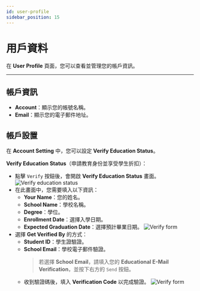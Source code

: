 ```yaml
---
id: user-profile
sidebar_position: 15
---
```


# 用戶資料

在 **User Profile** 頁面，您可以查看並管理您的帳戶資訊。

---

## **帳戶資訊**

- **Account**：顯示您的帳號名稱。
- **Email**：顯示您的電子郵件地址。

## **帳戶設置**

在 **Account Setting** 中，您可以設定 **Verify Education Status**。

**Verify Education Status**（申請教育身份並享受學生折扣）：

- 點擊 `Verify` 按鈕後，會開啟 **Verify Education Status** 畫面。
  ![Verify education status](../../../../../docs/docs-images/p12/01.Verify%20education%20status.jpg)
- 在此畫面中，您需要填入以下資訊：
  - **Your Name**：您的姓名。
  - **School Name**：學校名稱。
  - **Degree**：學位。
  - **Enrollment Date**：選擇入學日期。
  - **Expected Graduation Date**：選擇預計畢業日期。
    ![Verify form](../../../../../docs/docs-images/p12/02.Verify%20form.jpg)
- 選擇 **Get Verified By** 的方式：
  - **Student ID**：學生證驗證。
  - **School Email**：學校電子郵件驗證。
    > 若選擇 **School Email**，請填入您的 **Educational E-Mail Verification**，並按下右方的 `Send` 按鈕。
  - 收到驗證碼後，填入 **Verification Code** 以完成驗證。
    ![Verify form](../../../../../docs/docs-images/p12/03.Verify%20form.jpg)
